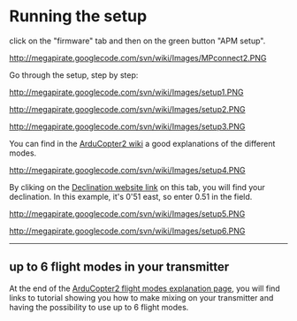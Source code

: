 # Running the setup #

click on the "firmware" tab and then on the green button "APM setup".

http://megapirate.googlecode.com/svn/wiki/Images/MPconnect2.PNG


Go through the setup, step by step:

http://megapirate.googlecode.com/svn/wiki/Images/setup1.PNG

http://megapirate.googlecode.com/svn/wiki/Images/setup2.PNG

http://megapirate.googlecode.com/svn/wiki/Images/setup3.PNG

You can find in the [ArduCopter2 wiki](http://code.google.com/p/arducopter/wiki/AC2_ModeSwitch) a good explanations of the different modes.

http://megapirate.googlecode.com/svn/wiki/Images/setup4.PNG

By cliking on the [Declination website link](http://magnetic-declination.com/) on this tab, you will find your declination. In this example, it's 0'51 east, so enter 0.51 in the field.


http://megapirate.googlecode.com/svn/wiki/Images/setup5.PNG

http://megapirate.googlecode.com/svn/wiki/Images/setup6.PNG

> 
---


## up to 6 flight modes in your transmitter ##
At the end of the [ArduCopter2 flight modes explanation page](http://code.google.com/p/arducopter/wiki/AC2_ModeSwitch), you will find links to tutorial showing you how to make mixing on your transmitter and having the possibility to use up to 6 flight modes.